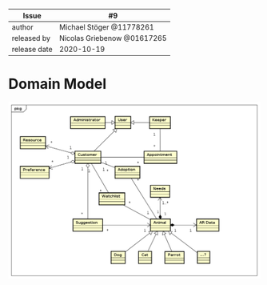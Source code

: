 | Issue | #9 |
| ----- | -- |
| author | Michael Stöger @11778261 |
| released by | Nicolas Griebenow @01617265 |
| release date | 2020-10-19 |

# Domain Model
![DomainModel](uploads/24ef54765bfc174aa31f320e3146706e/DomainModel.png)